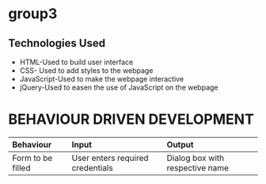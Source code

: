 # group3
## Technologies Used
* HTML-Used to build user interface
* CSS- Used to add styles to the webpage
* JavaScript-Used to make the webpage interactive
* jQuery-Used to easen the use of JavaScript on the webpage

# BEHAVIOUR DRIVEN DEVELOPMENT
|Behaviour| Input| Output|
|:--------|:-----|:------|
|Form to be filled| User enters required credentials| Dialog box with respective name|
